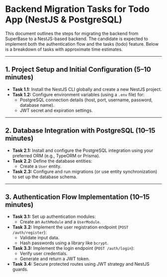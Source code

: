 # Backend Migration Tasks for Todo App (NestJS & PostgreSQL)

This document outlines the steps for migrating the backend from SuperBase to a NestJS-based backend. The candidate is expected to implement both the authentication flow and the tasks (todo) feature. Below is a breakdown of tasks with approximate time estimates.

---

## 1. Project Setup and Initial Configuration (5–10 minutes)
- **Task 1.1:** Install the NestJS CLI globally and create a new NestJS project.
- **Task 1.2:** Configure environment variables (using a `.env` file) for:
  - PostgreSQL connection details (host, port, username, password, database name).
  - JWT secret and expiration settings.

---

## 2. Database Integration with PostgreSQL (10–15 minutes)
- **Task 2.1:** Install and configure the PostgreSQL integration using your preferred ORM (e.g., TypeORM or Prisma).
- **Task 2.2:** Define the database entities:
  - Create a `User` entity.
- **Task 2.3:** Configure and run migrations (or use entity synchronization) to set up the database schema.

---

## 3. Authentication Flow Implementation (10–15 minutes)
- **Task 3.1:** Set up authentication modules:
  - Create an `AuthModule` and a `UserModule`.
- **Task 3.2:** Implement the user registration endpoint (`POST /auth/register`):
  - Validate input data.
  - Hash passwords using a library like `bcrypt`.
- **Task 3.3:** Implement the login endpoint (`POST /auth/login`):
  - Verify user credentials.
  - Generate and return a JWT token.
- **Task 3.4:** Secure protected routes using JWT strategy and NestJS guards.
